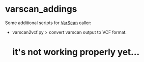 # varscan_addings
Some additional scripts for [VarScan](http://varscan.sourceforge.net/using-varscan.html) caller:
  - varscan2vcf.py > convert varscan output to VCF format.
    # it's not working properly yet...
